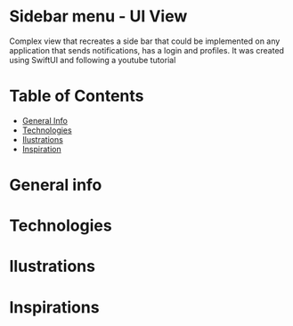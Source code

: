 #  Sidebar menu - UI View

Complex view that recreates a side bar that could be implemented on any application that sends notifications, has a login and profiles. It was created using SwiftUI and following a youtube tutorial

# Table of Contents

- <a href="https://github.com/sergiosepulveda09/SideBarMenu/tree/main#general-info" >General Info</a>
- <a href="https://github.com/sergiosepulveda09/SideBarMenu/tree/main#technologies">Technologies</a>
- <a href="https://github.com/sergiosepulveda09/SideBarMenu/tree/main#ilustrations">Ilustrations</a>
- <a href="https://github.com/sergiosepulveda09/SideBarMenu/tree/main#inspirations">Inspiration</a>

# General info

# Technologies

# Ilustrations

# Inspirations
